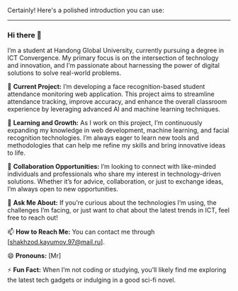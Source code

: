 Certainly! Here's a polished introduction you can use:

---

### Hi there 👋

I’m a student at Handong Global University, currently pursuing a degree in ICT Convergence. My primary focus is on the intersection of technology and innovation, and I’m passionate about harnessing the power of digital solutions to solve real-world problems.

🔭 **Current Project:** I’m developing a face recognition-based student attendance monitoring web application. This project aims to streamline attendance tracking, improve accuracy, and enhance the overall classroom experience by leveraging advanced AI and machine learning techniques.

🌱 **Learning and Growth:** As I work on this project, I’m continuously expanding my knowledge in web development, machine learning, and facial recognition technologies. I’m always eager to learn new tools and methodologies that can help me refine my skills and bring innovative ideas to life.

👯 **Collaboration Opportunities:** I’m looking to connect with like-minded individuals and professionals who share my interest in technology-driven solutions. Whether it’s for advice, collaboration, or just to exchange ideas, I’m always open to new opportunities.

💬 **Ask Me About:** If you’re curious about the technologies I’m using, the challenges I’m facing, or just want to chat about the latest trends in ICT, feel free to reach out!

📫 **How to Reach Me:** You can contact me through [shakhzod.kayumov.97@mail.ru].

😄 **Pronouns:** [Mr]

⚡ **Fun Fact:** When I’m not coding or studying, you’ll likely find me exploring the latest tech gadgets or indulging in a good sci-fi novel.
